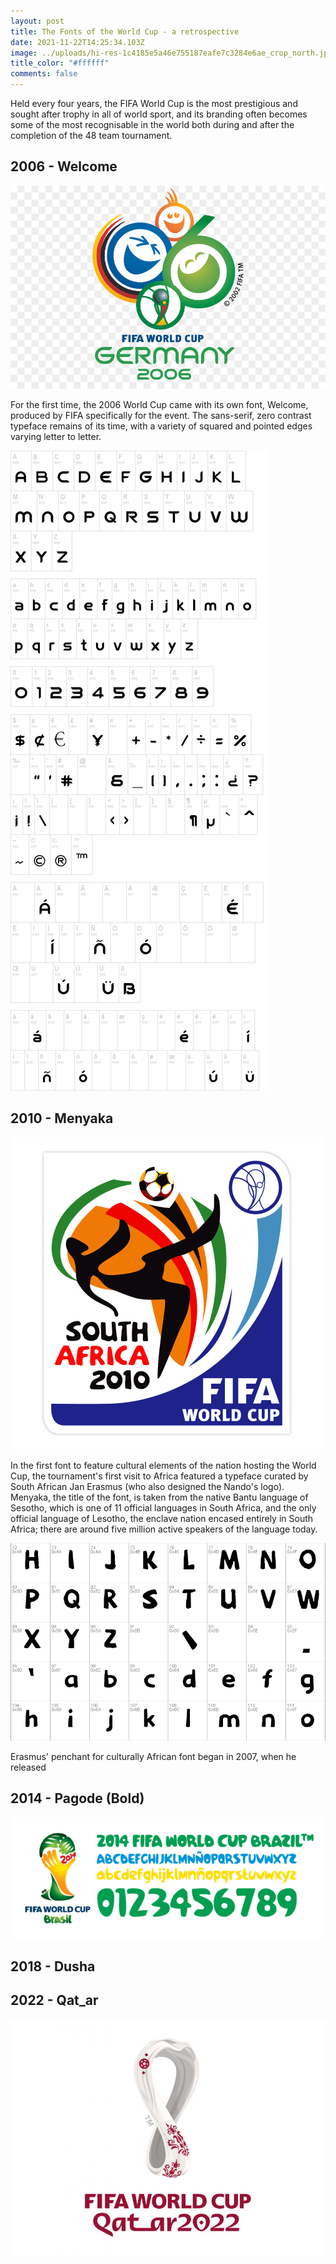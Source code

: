 ```yaml
---
layout: post
title: The Fonts of the World Cup - a retrospective
date: 2021-11-22T14:25:34.103Z
image: ../uploads/hi-res-1c4185e5a46e755187eafe7c3284e6ae_crop_north.jpg
title_color: "#ffffff"
comments: false
---
```

Held every four years, the FIFA World Cup is the most prestigious and sought after trophy in all of world sport, and its branding often becomes some of the most recognisable in the world both during and after the completion of the 48 team tournament.

## 2006 - Welcome

![](../uploads/kisspng-2006-fifa-world-cup-2014-fifa-world-cup-2002-fifa-fifa-trophy-5b0894b53fc314.9456021615272890132612.jpg "2006 World Cup logo with Welcome font")

For the first time, the 2006 World Cup came with its own font, Welcome, produced by FIFA specifically for the event. The sans-serif, zero contrast typeface remains of its time, with a variety of squared and pointed edges varying letter to letter. 

![](../uploads/fifa_welcome0.png "Welcome stencil pad")

## 2010 - Menyaka

![](../uploads/fifa_world_cup_2010_logo.png "2010 World Cup logo with Manyaka font")

In the first font to feature cultural elements of the nation hosting the World Cup, the tournament's first visit to Africa featured a typeface curated by South African Jan Erasmus (who also designed the Nando's logo). Menyaka, the title of the font, is taken from the native Bantu language of Sesotho, which is one of 11 official languages in South Africa, and the only official language of Lesotho, the enclave nation encased entirely in South Africa; there are around five million active speakers of the language today. 

![](../uploads/1-charmap-menkaya-font.png "Manyaka stencil pad")

Erasmus' penchant for culturally African font began in 2007, when he released 

## 2014 - Pagode (Bold)

![](../uploads/fifa-world-cup-2014-pagode-font.png "2014 World Cup logo with Pagode font stencil")





## 2018 - Dusha





## 2022 - Qat_ar

![](../uploads/fifa-world-cup-qatar-20229564.jpg "Qatar 2022 Font ")